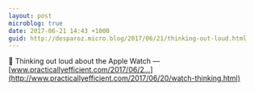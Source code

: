 ```yaml
---
layout: post
microblog: true
date: 2017-06-21 14:43 +1000
guid: http://desparoz.micro.blog/2017/06/21/thinking-out-loud.html
---
```

🔗 Thinking out loud about the Apple Watch — [www.practicallyefficient.com/2017/06/2...](http://www.practicallyefficient.com/2017/06/20/watch-thinking.html)
